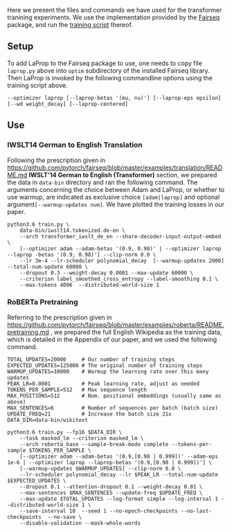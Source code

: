 Here we present the files and commands we have used for the transformer tranining experiments. 
We use the implementation provided by the [Fairseq](https://github.com/pytorch/fairseq) package, and run the [training script](https://github.com/pytorch/fairseq/blob/master/fairseq_cli/train.py) thereof.

## Setup
To add LaProp to the Fairseq package to use, one needs to copy file ```laprop.py``` above into ```optim``` subdirectory of the installed Fairseq library. 
Then LaProp is invoked by the following commandline options using the training script above. 

```--optimizer laprop [--laprop-betas '(mu, nu)'] [--laprop-eps epsilon] [--wd weight_decay] [--laprop-centered]```

## Use
### IWSLT14 German to English Translation
Following the prescription given in https://github.com/pytorch/fairseq/blob/master/examples/translation/README.md **IWSLT'14 German to English (Transformer)** section, we prepared the data in ```data-bin``` directory and ran the following command. The arguments concerning the choice between Adam and LaProp, or whether to use warmup, are indicated as exclusive choice ```[adam|laprop]``` and optional argument```[--warmup-updates num]```. We have plotted the training losses in our paper.
```
python3.6 train.py \
    data-bin/iwslt14.tokenized.de-en \
    --arch transformer_iwslt_de_en --share-decoder-input-output-embed \
    [--optimizer adam --adam-betas '(0.9, 0.98)' | --optimizer laprop  --laprop -betas '(0.9, 0.98)'] --clip-norm 0.0 \
    --lr 3e-4 --lr-scheduler polynomial_decay  [--warmup-updates 2000] --total-num-update 60000 \
    --dropout 0.3 --weight-decay 0.0001 --max-update 60000 \
    --criterion label_smoothed_cross_entropy --label-smoothing 0.1 \
    --max-tokens 4096  --distributed-world-size 1 
```

### RoBERTa Pretraining
Referring to the prescription given in https://github.com/pytorch/fairseq/blob/master/examples/roberta/README.pretraining.md , we prepared the full English Wikipedia as the training data, which is detailed in the Appendix of our paper, and we used the following command.
```
TOTAL_UPDATES=20000     # Our number of training steps
EXPECTED_UPDATES=125000 # The original number of training steps
WARMUP_UPDATES=10000    # Warmup the learning rate over this many updates
PEAK_LR=0.0001          # Peak learning rate, adjust as needed
TOKENS_PER_SAMPLE=512   # Max sequence length
MAX_POSITIONS=512       # Num. positional embeddings (usually same as above)
MAX_SENTENCES=6         # Number of sequences per batch (batch size)
UPDATE_FREQ=21          # Increase the batch size 21x
DATA_DIR=data-bin/wikitext

python3.6 train.py --fp16 $DATA_DIR \
    --task masked_lm --criterion masked_lm \
    --arch roberta_base --sample-break-mode complete --tokens-per-sample $TOKENS_PER_SAMPLE \
    [--optimizer adam --adam-betas '(0.9,[0.98 | 0.999])' --adam-eps 1e-6 | --optimizer laprop --laprop-betas '(0.9,[0.98 | 0.999])'] \
    [--warmup-updates $WARMUP_UPDATES] --clip-norm 0.0 \
    --lr-scheduler polynomial_decay --lr $PEAK_LR --total-num-update $EXPECTED_UPDATES \
    --dropout 0.1 --attention-dropout 0.1 --weight-decay 0.01 \
    --max-sentences $MAX_SENTENCES --update-freq $UPDATE_FREQ \
    --max-update $TOTAL_UPDATES --log-format simple --log-interval 1 --distributed-world-size 1 \
    --save-interval 10  --seed 1 --no-epoch-checkpoints --no-last-checkpoints  --no-save \
    --disable-validation --mask-whole-words
```
